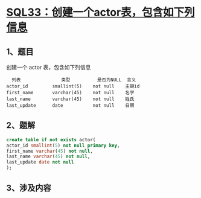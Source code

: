 # [SQL33：创建一个actor表，包含如下列信息](https://www.nowcoder.com/practice/ac233de508ef4849b0eeb4f38dcf09cf?tpId=82&&tqId=29801&rp=1&ru=/ta/sql&qru=/ta/sql/question-ranking)

## 1、题目

创建一个 actor 表，包含如下列信息

	  列表	           类型	       是否为NULL	含义
	actor_id	     smallint(5)	not null	主键id
	first_name	     varchar(45)	not null	名字
	last_name	     varchar(45)	not null	姓氏
	last_update	     date	        not null	日期

## 2、题解


```sql
create table if not exists actor(
actor_id smallint(5) not null primary key,
first_name varchar(45) not null,
last_name varchar(45) not null,
last_update date not null 
);
```

## 3、涉及内容